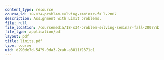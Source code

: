 ```yaml
---
content_type: resource
course_id: 18-s34-problem-solving-seminar-fall-2007
description: Assignment with Limit problems.
file: null
file_location: /coursemedia/18-s34-problem-solving-seminar-fall-2007/d290de7d54790da32eaba3811f2371c1_limits.pdf
file_type: application/pdf
layout: pdf
title: limits.pdf
type: course
uid: d290de7d-5479-0da3-2eab-a3811f2371c1
---
```

